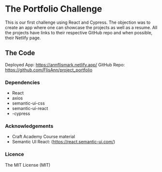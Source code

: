 # The Portfolio Challenge

This is our first challenge using React and Cypress. The objection was to create an app where one can showcase the projects as well as a resume. All the projects have links to their respective GitHub repo and when possible, their Netlify page. 

## The Code

Deployed App: https://annflismark.netlify.app/
GitHub Repo: https://github.com/FlisAnn/project_portfolio

### Dependencies
- React
- axios
- semantic-ui-css
- semantic-ui-react
- -cypress

### Acknowledgements
- Craft Academy Course material 
- Semantic UI React: (https://react.semantic-ui.com/)

### Licence
The MIT License (MIT)